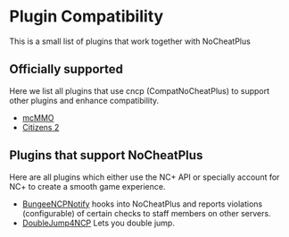 # Plugin Compatibility
This is a small list of plugins that work together with NoCheatPlus
## Officially supported
Here we list all plugins that use cncp (CompatNoCheatPlus) to support other plugins and enhance compatibility.
* [mcMMO]
* [Citizens 2]

## Plugins that support NoCheatPlus
Here are all plugins which either use the NC+ API or specially account for NC+ to create a smooth game experience.
* [BungeeNCPNotify] hooks into NoCheatPlus and reports violations (configurable) of certain checks to staff members on other servers.
* [DoubleJump4NCP] Lets you double jump.

[mcMMO]:https://dev.bukkit.org/bukkit-plugins/mcmmo/
[Citizens 2]:https://dev.bukkit.org/bukkit-plugins/citizens/

[DoubleJump4NCP]:https://www.spigotmc.org/resources/doublejump4ncp.1519/
[BungeeNCPNotify]:https://dev.bukkit.org/bukkit-plugins/bungeencpnotify/
